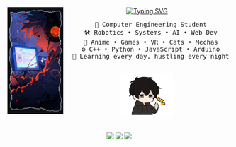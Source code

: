 <div align="center">
  <a href="https://git.io/typing-svg"><img src="https://readme-typing-svg.demolab.com?font=Fira+Code&pause=1000&background=FF9D2300&center=true&vCenter=true&multiline=true&width=435&lines=Hello+visitor%2C+I'm+am+Rubai" alt="Typing SVG" /></a>
<!-- </div> -->

<!-- <div align="center"> --> 
  <img src="https://github.com/wf-rubai/wf-rubai/blob/main/inventory/Untitled%20design.png?raw=true" width="25%" align="left" />
  <!-- <img src="https://github.com/wf-rubai/wf-rubai/blob/main/inventory/Untitled%20design.png?raw=true" width="25%"  align="right" /> -->
  
  <!-- <br><br> -->
  <pre>
  💼 Computer Engineering Student
  🛠️ Robotics • Systems • AI • Web Dev
  👾 Anime • Games • VR • Cats • Mechas
  ⚙️ C++ • Python • JavaScript • Arduino
  🧠 Learning every day, hustling every night
  </pre>
  <!-- <br><br> -->
  <img src="https://github.com/wf-rubai/wf-rubai/blob/main/inventory/LowTensionCoupleStickerGIFAnimation-ezgif.com-reverse.gif?raw=true" height="100" />
  <br><br>

  [![](https://img.shields.io/badge/LinkedIn-0e76a8?logo=linkedin&logoColor=white)](https://linkedin.com/in/yourprofile)
  [![](https://img.shields.io/badge/AnimeList-2e51a2?logo=MyAnimeList&logoColor=white)](https://myanimelist.net/profile/yourname)
  [![](https://img.shields.io/badge/Gaming-7289DA?logo=discord&logoColor=white)](https://discordapp.com/users/yourid)
</div>
